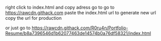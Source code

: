 right click to index.html and copy adress
go to go to https://rawcdn.githack.com
paste the index.html url to generate new url
copy the url for production

or just go to https://rawcdn.githack.com/R0ru4n/Portfolio-Resume/b8a7396546d1b62077463de14574b0a76df58321/index.html
